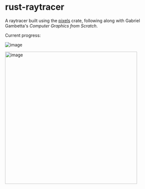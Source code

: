 # rust-raytracer

A raytracer built using the [pixels](https://docs.rs/pixels/) crate, following along with Gabriel Gambetta's _Computer Graphics from Scratch_.

Current progress:

![image](https://github.com/reeceyang/rust-raytracer/assets/7040416/96a37c87-d864-427c-8591-e37750bf4e87)

<img width="432" alt="image" src="https://github.com/reeceyang/rust-raytracer/assets/7040416/71ed1ce1-a51c-45c5-8eda-d6df37fa0bf0">
